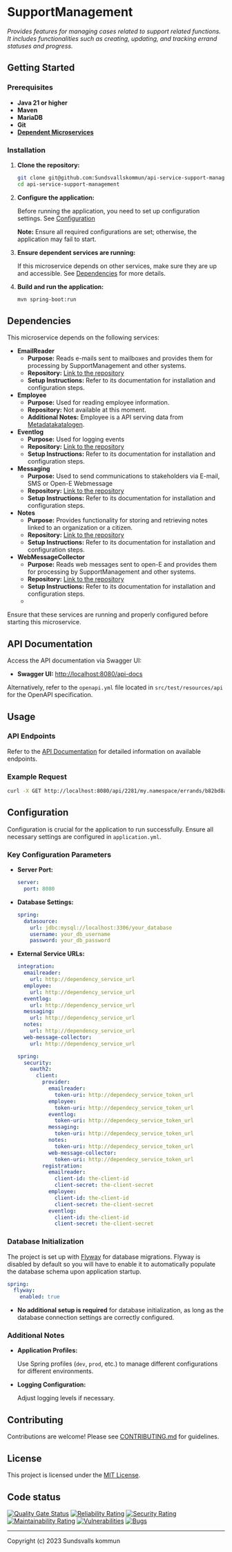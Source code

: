 # SupportManagement

_Provides features for managing cases related to support related functions. It includes functionalities such as creating, updating, and tracking errand statuses and progress._

## Getting Started

### Prerequisites

- **Java 21 or higher**
- **Maven**
- **MariaDB**
- **Git**
- **[Dependent Microservices](#dependencies)**

### Installation

1. **Clone the repository:**

   ```bash
   git clone git@github.com:Sundsvallskommun/api-service-support-management.git
   cd api-service-support-management
   ```
2. **Configure the application:**

   Before running the application, you need to set up configuration settings.
   See [Configuration](#Configuration)

   **Note:** Ensure all required configurations are set; otherwise, the application may fail to start.

3. **Ensure dependent services are running:**

   If this microservice depends on other services, make sure they are up and accessible. See [Dependencies](#dependencies) for more details.

4. **Build and run the application:**

   ```bash
   mvn spring-boot:run
   ```

## Dependencies

This microservice depends on the following services:

- **EmailReader**
  - **Purpose:** Reads e-mails sent to mailboxes and provides them for processing by SupportManagement and other systems.
  - **Repository:** [Link to the repository](https://github.com/Sundsvallskommun/api-service-email-reader)
  - **Setup Instructions:** Refer to its documentation for installation and configuration steps.
- **Employee**
  - **Purpose:** Used for reading employee information.
  - **Repository:** Not available at this moment.
  - **Additional Notes:** Employee is a API serving data from [Metadatakatalogen](https://utveckling.sundsvall.se/digital-infrastruktur/metakatalogen).
- **Eventlog**
  - **Purpose:** Used for logging events
  - **Repository:** [Link to the repository](https://github.com/Sundsvallskommun/api-service-eventlog)
  - **Setup Instructions:** Refer to its documentation for installation and configuration steps.
- **Messaging**
  - **Purpose:** Used to send communications to stakeholders via E-mail, SMS or Open-E Webmessage
  - **Repository:** [Link to the repository](https://github.com/Sundsvallskommun/api-service-messaging)
  - **Setup Instructions:** Refer to its documentation for installation and configuration steps.
- **Notes**
  - **Purpose:** Provides functionality for storing and retrieving notes linked to an organization or a citizen.
  - **Repository:** [Link to the repository](https://github.com/Sundsvallskommun/api-service-notes)
  - **Setup Instructions:** Refer to its documentation for installation and configuration steps.
- **WebMessageCollector**
  - **Purpose:** Reads web messages sent to open-E and provides them for processing by SupportManagement and other systems.
  - **Repository:** [Link to the repository](https://github.com/Sundsvallskommun/api-service-web-message-collector)
  - **Setup Instructions:** Refer to its documentation for installation and configuration steps.
  - 

Ensure that these services are running and properly configured before starting this microservice.

## API Documentation

Access the API documentation via Swagger UI:

- **Swagger UI:** [http://localhost:8080/api-docs](http://localhost:8080/api-docs)

Alternatively, refer to the `openapi.yml` file located in `src/test/resources/api` for the OpenAPI specification.

## Usage

### API Endpoints

Refer to the [API Documentation](#api-documentation) for detailed information on available endpoints.

### Example Request

```bash
curl -X GET http://localhost:8080/api/2281/my.namespace/errands/b82bd8ac-1507-4d9a-958d-369261eecc15/communication
```

## Configuration

Configuration is crucial for the application to run successfully. Ensure all necessary settings are configured in `application.yml`.

### Key Configuration Parameters

- **Server Port:**

  ```yaml
  server:
    port: 8080
  ```
- **Database Settings:**

  ```yaml
  spring:
    datasource:
      url: jdbc:mysql://localhost:3306/your_database
      username: your_db_username
      password: your_db_password
  ```
- **External Service URLs:**

  ```yaml
  integration:
    emailreader:
      url: http://dependency_service_url
    employee:
      url: http://dependency_service_url
    eventlog:
      url: http://dependency_service_url
    messaging:
      url: http://dependency_service_url
    notes:
      url: http://dependency_service_url
    web-message-collector:
      url: http://dependency_service_url

  spring:
    security:
      oauth2:
        client:
          provider:
            emailreader:
              token-uri: http://dependecy_service_token_url
            employee:
              token-uri: http://dependecy_service_token_url
            eventlog:
              token-uri: http://dependecy_service_token_url
            messaging:
              token-uri: http://dependecy_service_token_url
            notes:
              token-uri: http://dependecy_service_token_url
            web-message-collector:
              token-uri: http://dependecy_service_token_url
          registration:
            emailreader:
              client-id: the-client-id
              client-secret: the-client-secret
            employee:
              client-id: the-client-id
              client-secret: the-client-secret
            eventlog:
              client-id: the-client-id
              client-secret: the-client-secret
  ```

### Database Initialization

The project is set up with [Flyway](https://github.com/flyway/flyway) for database migrations. Flyway is disabled by default so you will have to enable it to automatically populate the database schema upon application startup.

```yaml
spring:
  flyway:
    enabled: true
```

- **No additional setup is required** for database initialization, as long as the database connection settings are correctly configured.

### Additional Notes

- **Application Profiles:**

  Use Spring profiles (`dev`, `prod`, etc.) to manage different configurations for different environments.

- **Logging Configuration:**

  Adjust logging levels if necessary.

## Contributing

Contributions are welcome! Please see [CONTRIBUTING.md](https://github.com/Sundsvallskommun/.github/blob/main/.github/CONTRIBUTING.md) for guidelines.

## License

This project is licensed under the [MIT License](LICENSE).

## Code status

[![Quality Gate Status](https://sonarcloud.io/api/project_badges/measure?project=Sundsvallskommun_api-service-support-management&metric=alert_status)](https://sonarcloud.io/summary/overall?id=Sundsvallskommun_api-service-support-management)
[![Reliability Rating](https://sonarcloud.io/api/project_badges/measure?project=Sundsvallskommun_api-service-support-management&metric=reliability_rating)](https://sonarcloud.io/summary/overall?id=Sundsvallskommun_api-service-support-management)
[![Security Rating](https://sonarcloud.io/api/project_badges/measure?project=Sundsvallskommun_api-service-support-management&metric=security_rating)](https://sonarcloud.io/summary/overall?id=Sundsvallskommun_api-service-support-management)
[![Maintainability Rating](https://sonarcloud.io/api/project_badges/measure?project=Sundsvallskommun_api-service-support-management&metric=sqale_rating)](https://sonarcloud.io/summary/overall?id=Sundsvallskommun_api-service-support-management)
[![Vulnerabilities](https://sonarcloud.io/api/project_badges/measure?project=Sundsvallskommun_api-service-support-management&metric=vulnerabilities)](https://sonarcloud.io/summary/overall?id=Sundsvallskommun_api-service-support-management)
[![Bugs](https://sonarcloud.io/api/project_badges/measure?project=Sundsvallskommun_api-service-support-management&metric=bugs)](https://sonarcloud.io/summary/overall?id=Sundsvallskommun_api-service-support-management)

---

Copyright (c) 2023 Sundsvalls kommun
